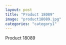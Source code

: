 ```yaml
---
layout: post
title: "Product 18089"
image: "product18089.jpg"
categories: "category1"
---
```

Product 18089
